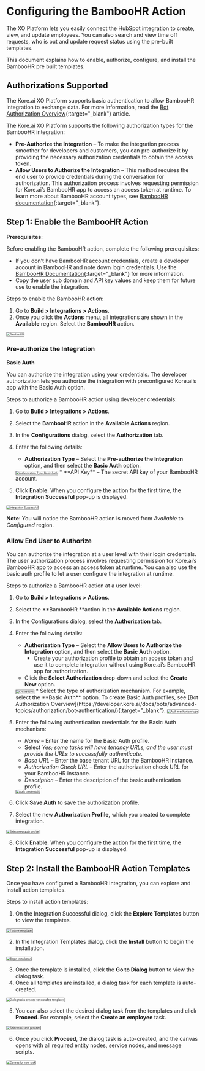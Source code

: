 # **Configuring the BambooHR Action**

The XO Platform lets you easily connect the HubSpot integration to create, view, and update employees. You can also search and view time off requests, who is out and update request status using the pre-built templates. 

This document explains how to enable, authorize, configure, and install the BambooHR pre built templates.


## Authorizations Supported

The Kore.ai XO Platform supports basic authentication to allow BambooHR integration to exchange data. For more information, read the [Bot Authorization Overview](https://developer.kore.ai/docs/bots/advanced-topics/authorization/bot-authentication/){:target="_blank"} article.

The Kore.ai XO Platform supports the following authorization types for the BambooHR integration:

* **Pre-Authorize the Integration** – To make the integration process smoother for developers and customers, you can pre-authorize it by providing the necessary authorization credentials to obtain the access token. 
* **Allow Users to Authorize the Integration** – This method requires the end user to provide credentials during the conversation for authorization. This authorization process involves requesting permission for Kore.ai’s BambooHR app to access an access token at runtime. To learn more about BambooHR account types, see [BambooHR documentation](https://documentation.bamboohr.com/docs){:target="_blank"}.


## Step 1: Enable the BambooHR Action

**Prerequisites**:

Before enabling the BambooHR action, complete the following prerequisites:

* If you don’t have BambooHR account credentials, create a developer account in BambooHR and note down login credentials. Use the [BambooHR Documentation](https://documentation.bamboohr.com/docs){:target="_blank"} for more information.
* Copy the user sub domain and API key values and keep them for future use to enable the integration.

Steps to enable the BambooHR action:

1. Go to **Build > Integrations > Actions**.
2. Once you click the **Actions** menu, all integrations are shown in the **Available** region. Select the **BambooHR** action.
<img src="../images/bamboo-hr-img1.png" alt="BambooHR" title="BambooHR" style="border: 1px solid gray;zoom:50%;"/>

### Pre-authorize the Integration

**Basic Auth**

You can authorize the integration using your credentials. The developer authorization lets you authorize the integration with preconfigured Kore.ai’s app with the Basic Auth option.

Steps to authorize a BambooHR action using developer credentials:

1. Go to **Build > Integrations > Actions**.
2. Select the **BambooHR** action in the **Available Actions** region.
3. In the **Configurations** dialog, select the **Authorization** tab.
4. Enter the following details:
    * **Authorization Type** – Select the **Pre-authorize the Integration** option, and then select the **Basic Auth** option.  
    <img src="../images/bamboo-hr-img2.png" alt="Authorization Type-Basic Auth" title="Authorization Type-Basic Auth" style="border: 1px solid gray;zoom:50%;"/>
    * **API Key** – The secret API key of your BambooHR account.

5. Click **Enable**. When you configure the action for the first time, the **Integration Successful**  pop-up is displayed.  
<img src="../images/bamboo-hr-img3.png" alt="Integration Successful" title="Integration Successful" style="border: 1px solid gray;zoom:50%;"/>

**Note**: You will notice the BambooHR action is moved from _Available_ to _Configured_ region.


### Allow End User to Authorize

You can authorize the integration at a user level with their login credentials. The user authorization process involves requesting permission for Kore.ai’s BambooHR app to access an access token at runtime. You can also use the basic auth profile to let a user configure the integration at runtime.

Steps to authorize a BambooHR action at a user level:

1. Go to **Build > Integrations > Actions**.
2. Select the **BambooHR **action in the **Available Actions** region.
3. In the Configurations dialog, select the **Authorization** tab.
4. Enter the following details:
    * **Authorization Type** – Select the **Allow Users to Authorize the Integration** option, and then select the **Basic Auth** option.
        * Create your authorization profile to obtain an access token and use it to complete integration without using Kore.ai’s BambooHR app for authorization.
    * Click the **Select Authorization** drop-down and select the **Create New** option.  
    <img src="../images/bamboo-hr-img4.png" alt="Create New" title="Create New" style="border: 1px solid gray;zoom:50%;"/>
    * Select the type of authorization mechanism. For example, select the **Basic Auth** option. To create Basic Auth profiles, see [Bot Authorization Overview](https://developer.kore.ai/docs/bots/advanced-topics/authorization/bot-authentication/){:target="_blank"}.  
    <img src="../images/bamboo-hr-img5.png" alt="Auth mechanism type" title="Auth mechanism type" style="border: 1px solid gray;zoom:50%;"/>

5. Enter the following authentication credentials for the Basic Auth mechanism:
    * _Name_ – Enter the name for the Basic Auth profile.
    * Select _Yes; some tasks will have tenancy URLs, and the user must provide the URLs to successfully authenticate_.
    * _Base URL_ – Enter the base tenant URL for the BambooHR instance.
    * _Authorization Check URL_ – Enter the authorization check URL for your BambooHR instance.
    * _Description_ – Enter the description of the basic authentication profile.  
    <img src="../images/bamboo-hr-img6.png" alt="Auth credentials" title="Auth credentials" style="border: 1px solid gray;zoom:50%;"/>

6. Click **Save Auth** to save the authorization profile.
7. Select the new **Authorization Profile,** which you created to complete integration.  
<img src="../images/bamboo-hr-img7.png" alt="Select new auth profile" title="Select new auth profile" style="border: 1px solid gray;zoom:50%;"/>

8. Click **Enable**. When you configure the action for the first time, the **Integration Successful**  pop-up is displayed.


## Step 2: Install the BambooHR Action Templates

Once you have configured a BambooHR integration, you can explore and install action templates.

Steps to install action templates:

1. On the Integration Successful dialog, click the **Explore Templates** button to view the templates.  
<img src="../images/bamboo-hr-img8.png" alt="Explore templates" title="Explore templates" style="border: 1px solid gray;zoom:50%;"/>

2. In the Integration Templates dialog, click the **Install** button to begin the installation.  
<img src="../images/bamboo-hr-img9.png" alt="Begin installation" title="Begin installation" style="border: 1px solid gray;zoom:50%;"/>

3. Once the template is installed, click the **Go to Dialog** button to view the dialog task.
4. Once all templates are installed, a dialog task for each template is auto-created.  
<img src="../images/bamboo-hr-img10.png" alt="Dialog tasks created for installed templates" title="Dialog tasks created for installed templates" style="border: 1px solid gray;zoom:50%;"/>

5. You can also select the desired dialog task from the templates and click **Proceed**. For example, select the **Create an employee** task.  
<img src="../images/bamboo-hr-img11.png" alt="Select task and proceed" title="Select task and proceed" style="border: 1px solid gray;zoom:50%;"/>

6. Once you click **Proceed**, the dialog task is auto-created, and the canvas opens with all required entity nodes, service nodes, and message scripts.  
<img src="../images/bamboo-hr-img12.png" alt="Canvas for new task" title="Canvas for new task" style="border: 1px solid gray;zoom:50%;"/>